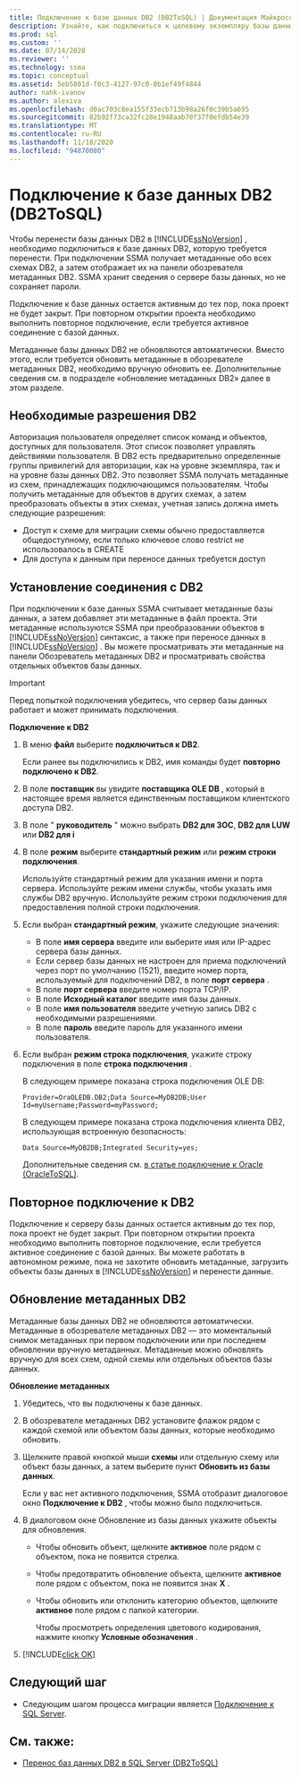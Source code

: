 ```yaml
---
title: Подключение к базе данных DB2 (DB2ToSQL) | Документация Майкрософт
description: Узнайте, как подключиться к целевому экземпляру базы данных DB2 для переноса баз данных DB2. SSMA получает метаданные обо всех схемах DB2.
ms.prod: sql
ms.custom: ''
ms.date: 07/14/2020
ms.reviewer: ''
ms.technology: ssma
ms.topic: conceptual
ms.assetid: 5eb5801d-f0c3-4127-97c0-0b1ef49f4844
author: nahk-ivanov
ms.author: alexiva
ms.openlocfilehash: d0ac703c8ea155f33ecb713b98a26f0c39b5a695
ms.sourcegitcommit: 82b92f73ca32fc28e1948aab70f37f0efdb54e39
ms.translationtype: MT
ms.contentlocale: ru-RU
ms.lasthandoff: 11/18/2020
ms.locfileid: "94870080"
---
```

# <a name="connecting-to-db2-database-db2tosql"></a>Подключение к базе данных DB2 (DB2ToSQL)

Чтобы перенести базы данных DB2 в [!INCLUDE[ssNoVersion](../../includes/ssnoversion-md.md)] , необходимо подключиться к базе данных DB2, которую требуется перенести. При подключении SSMA получает метаданные обо всех схемах DB2, а затем отображает их на панели обозревателя метаданных DB2. SSMA хранит сведения о сервере базы данных, но не сохраняет пароли.

Подключение к базе данных остается активным до тех пор, пока проект не будет закрыт. При повторном открытии проекта необходимо выполнить повторное подключение, если требуется активное соединение с базой данных.

Метаданные базы данных DB2 не обновляются автоматически. Вместо этого, если требуется обновить метаданные в обозревателе метаданных DB2, необходимо вручную обновить ее. Дополнительные сведения см. в подразделе «обновление метаданных DB2» далее в этом разделе.

## <a name="required-db2-permissions"></a>Необходимые разрешения DB2

Авторизация пользователя определяет список команд и объектов, доступных для пользователя. Этот список позволяет управлять действиями пользователя. В DB2 есть предварительно определенные группы привилегий для авторизации, как на уровне экземпляра, так и на уровне базы данных DB2. Это позволяет SSMA получать метаданные из схем, принадлежащих подключающимся пользователям. Чтобы получить метаданные для объектов в других схемах, а затем преобразовать объекты в этих схемах, учетная запись должна иметь следующие разрешения:

- Доступ к схеме для миграции схемы обычно предоставляется общедоступному, если только ключевое слово restrict не использовалось в CREATE
- Для доступа к данным при переносе данных требуется доступ

## <a name="establishing-a-connection-to-db2"></a>Установление соединения с DB2

При подключении к базе данных SSMA считывает метаданные базы данных, а затем добавляет эти метаданные в файл проекта. Эти метаданные используются SSMA при преобразовании объектов в [!INCLUDE[ssNoVersion](../../includes/ssnoversion-md.md)] синтаксис, а также при переносе данных в [!INCLUDE[ssNoVersion](../../includes/ssnoversion-md.md)] . Вы можете просматривать эти метаданные на панели Обозреватель метаданных DB2 и просматривать свойства отдельных объектов базы данных.  

> [!IMPORTANT]
> Перед попыткой подключения убедитесь, что сервер базы данных работает и может принимать подключения.

**Подключение к DB2**

1. В меню **файл** выберите **подключиться к DB2**.

   Если ранее вы подключились к DB2, имя команды будет **повторно подключено к DB2**.

2. В поле **поставщик** вы увидите **поставщика OLE DB** , который в настоящее время является единственным поставщиком клиентского доступа DB2.

3. В поле " **руководитель** " можно выбрать **DB2 для ЗОС**, **DB2 для LUW** или **DB2 для i**

4. В поле **режим** выберите **стандартный режим** или **режим строки подключения**.

   Используйте стандартный режим для указания имени и порта сервера. Используйте режим имени службы, чтобы указать имя службы DB2 вручную. Используйте режим строки подключения для предоставления полной строки подключения.

5. Если выбран **стандартный режим**, укажите следующие значения:

   - В поле **имя сервера** введите или выберите имя или IP-адрес сервера базы данных.
   - Если сервер базы данных не настроен для приема подключений через порт по умолчанию (1521), введите номер порта, используемый для подключений DB2, в поле **порт сервера** .
   - В поле **порт сервера** введите номер порта TCP/IP.
   - В поле **Исходный каталог** введите имя базы данных.
   - В поле **имя пользователя** введите учетную запись DB2 с необходимыми разрешениями.
   - В поле **пароль** введите пароль для указанного имени пользователя.

6. Если выбран **режим строка подключения**, укажите строку подключения в поле **строка подключения** .

   В следующем примере показана строка подключения OLE DB:

   `Provider=OraOLEDB.DB2;Data Source=MyDB2DB;User Id=myUsername;Password=myPassword;`

   В следующем примере показана строка подключения клиента DB2, использующая встроенную безопасность:
  
   `Data Source=MyDB2DB;Integrated Security=yes;`

   Дополнительные сведения см. [в статье подключение к Oracle &#40;OracleToSQL&#41;](../../ssma/oracle/connect-to-oracle-oracletosql.md).
  
## <a name="reconnecting-to-db2"></a>Повторное подключение к DB2

Подключение к серверу базы данных остается активным до тех пор, пока проект не будет закрыт. При повторном открытии проекта необходимо выполнить повторное подключение, если требуется активное соединение с базой данных. Вы можете работать в автономном режиме, пока не захотите обновить метаданные, загрузить объекты базы данных в [!INCLUDE[ssNoVersion](../../includes/ssnoversion-md.md)] и перенести данные.

## <a name="refreshing-db2-metadata"></a>Обновление метаданных DB2

Метаданные базы данных DB2 не обновляются автоматически. Метаданные в обозревателе метаданных DB2 — это моментальный снимок метаданных при первом подключении или при последнем обновлении вручную метаданных. Метаданные можно обновлять вручную для всех схем, одной схемы или отдельных объектов базы данных.

**Обновление метаданных**

1. Убедитесь, что вы подключены к базе данных.
2. В обозревателе метаданных DB2 установите флажок рядом с каждой схемой или объектом базы данных, которые необходимо обновить.
3. Щелкните правой кнопкой мыши **схемы** или отдельную схему или объект базы данных, а затем выберите пункт **Обновить из базы данных**.

   Если у вас нет активного подключения, SSMA отобразит диалоговое окно **Подключение к DB2** , чтобы можно было подключиться.
  
4. В диалоговом окне Обновление из базы данных укажите объекты для обновления.
   - Чтобы обновить объект, щелкните **активное** поле рядом с объектом, пока не появится стрелка.
   - Чтобы предотвратить обновление объекта, щелкните **активное** поле рядом с объектом, пока не появится знак **X** .
   - Чтобы обновить или отклонить категорию объектов, щелкните **активное** поле рядом с папкой категории.

     Чтобы просмотреть определения цветового кодирования, нажмите кнопку **Условные обозначения** .

5. [!INCLUDE[click OK](../../includes/clickok-md.md)]

## <a name="next-step"></a>Следующий шаг

- Следующим шагом процесса миграции является [Подключение к SQL Server](./connecting-to-sql-server-db2tosql.md).

## <a name="see-also"></a>См. также:

- [Перенос баз данных DB2 в SQL Server &#40;DB2ToSQL&#41;](../../ssma/db2/migrating-db2-databases-to-sql-server-db2tosql.md)